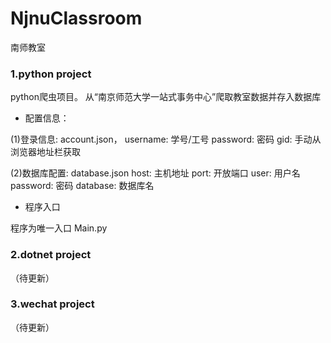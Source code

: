 # NjnuClassroom
南师教室


### 1.python project
python爬虫项目。
从“南京师范大学一站式事务中心”爬取教室数据并存入数据库

- 配置信息：

(1)登录信息: account.json，
username: 学号/工号
password: 密码
gid: 手动从浏览器地址栏获取

(2)数据库配置: database.json
host: 主机地址
port: 开放端口
user: 用户名
password: 密码
database: 数据库名

- 程序入口

程序为唯一入口 Main.py


### 2.dotnet project
（待更新）


### 3.wechat project
（待更新）
